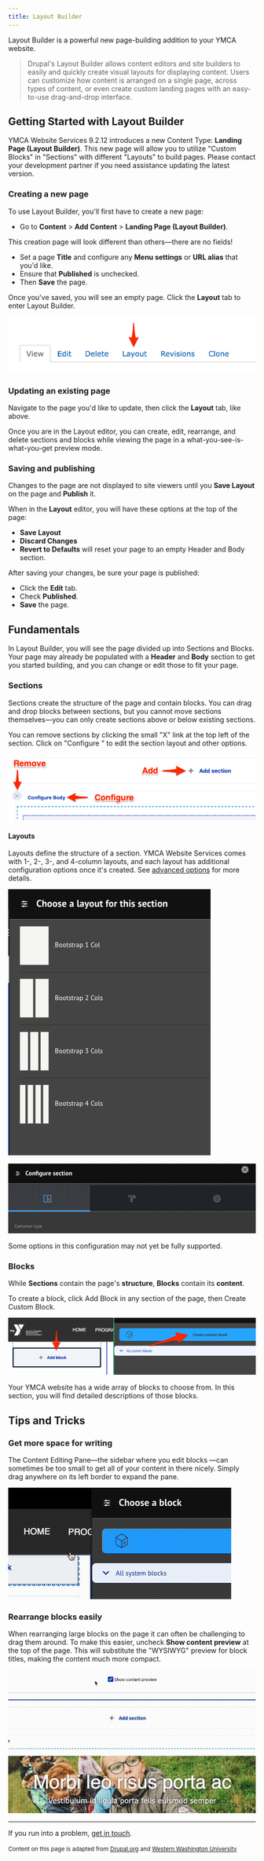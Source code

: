 ```yaml
---
title: Layout Builder
---
```


Layout Builder is a powerful new page-building addition to your YMCA website.

> Drupal's Layout Builder allows content editors and site builders to easily and quickly create visual layouts for displaying content. Users can customize how content is arranged on a single page, across types of content, or even create custom landing pages with an easy-to-use drag-and-drop interface.

## Getting Started with Layout Builder

YMCA Website Services 9.2.12 introduces a new Content Type: **Landing Page (Layout Builder)**. This new page will allow you to utilize "Custom Blocks" in "Sections" with different "Layouts" to build pages. Please contact your development partner if you need assistance updating the latest version.

### Creating a new page

To use Layout Builder, you'll first have to create a new page:

- Go to **Content** > **Add Content** > **Landing Page (Layout Builder)**.

This creation page will look different than others—there are no fields!

- Set a page **Title** and configure any **Menu settings** or **URL alias** that you'd like.
- Ensure that **Published** is unchecked.
- Then **Save** the page.

Once you've saved, you will see an empty page. Click the **Layout** tab to enter Layout Builder.

![Drupal admin tabs with an arrow pointing to "Layout"](lb_layout_tab.png)

### Updating an existing page

Navigate to the page you'd like to update, then click the **Layout** tab, like above.

Once you are in the Layout editor, you can create, edit, rearrange, and delete sections and blocks while viewing the page in a what-you-see-is-what-you-get preview mode.

### Saving and publishing

Changes to the page are not displayed to site viewers until you **Save Layout** on the page and **Publish** it.

When in the **Layout** editor, you will have these options at the top of the page:

- **Save Layout**
- **Discard Changes**
- **Revert to Defaults** will reset your page to an empty Header and Body section.

After saving your changes, be sure your page is published:

- Click the **Edit** tab.
- Check **Published**.
- **Save** the page.

## Fundamentals

In Layout Builder, you will see the page divided up into Sections and Blocks. Your page may already be populated with a **Header** and **Body** section to get you started building, and you can change or edit those to fit your page.

### Sections

Sections create the structure of the page and contain blocks. You can drag and drop blocks between sections, but you cannot move sections themselves—you can only create sections above or below existing sections.

You can remove sections by clicking the small "X" link at the top left of the section. Click on "Configure <Name of Section>" to edit the section layout and other options.

![A screenshot of a Layout Builder page with Remove, Configure, and Add buttons labeled.](lb_section_crud.png)

#### Layouts

Layouts define the structure of a section. YMCA Website Services comes with 1-, 2-, 3-, and 4-column layouts, and each layout has additional configuration options once it's created. See [advanced options](advanced-options) for more details.

![A screenshot of the "Choose a layout for this section" dialog with options for 1 to 4 columns.](lb_choose_layout.png "Choose a layout")

![A screenshot of the "Configure Section" dialog with Layout, Style, and Settings options.](lb_section_settings.gif "Then configure the advanced Layout, Styles, and Settings.")

Some options in this configuration may not yet be fully supported.

### Blocks

While **Sections** contain the page's **structure**, **Blocks** contain its **content**.

To create a block, click Add Block in any section of the page, then Create Custom Block.

![A screenshot showing the Add Block and Create Custom Block buttons.](lb_add_block.png)

Your YMCA website has a wide array of blocks to choose from. In this section, you will find detailed descriptions of those blocks.

## Tips and Tricks

### Get more space for writing

The Content Editing Pane—the sidebar where you edit blocks —can sometimes be too small to get all of your content in there nicely. Simply drag anywhere on its left border to expand the pane.

![Animation showing a user dragging the border of the content editing pane to expand it.](lb_drag_content_pane.gif)

### Rearrange blocks easily

When rearranging large blocks on the page it can often be challenging to drag them around. To make this easier, uncheck **Show content preview** at the top of the page. This will substitute the "WYSIWYG" preview for block titles, making the content much more compact.

![Animation showing the show content preview checkbox being unchecked and a block being moved.](lb_show_content_preview.gif)

---

If you run into a problem, [get in touch](../../../community).

<small>Content on this page is adapted from [Drupal.org](https://www.drupal.org/docs/8/core/modules/layout-builder) and [Western Washington University](https://brand.wwu.edu/layout-builder)</small>